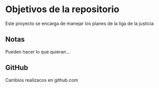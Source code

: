 # Objetivos de la repositorio

Este proyecto se encarga de manejar los planes de la liga de la justicia


## Notas
Pueden hacer lo que quieran...


## GitHub 
Cambios realizacos en github.com



